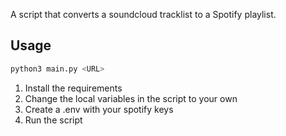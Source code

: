 A script that converts a soundcloud tracklist to a Spotify playlist.

## Usage

```python
python3 main.py <URL>
```

1. Install the requirements
2. Change the local variables in the script to your own
3. Create a .env with your spotify keys
4. Run the script
